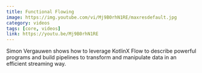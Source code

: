 ```yaml
---
title: Functional Flowing
image: https://img.youtube.com/vi/Mj9B0rhN1RE/maxresdefault.jpg
category: videos
tags: [core, videos]
link: https://youtu.be/Mj9B0rhN1RE
---
```

Simon Vergauwen shows how to leverage KotlinX Flow to describe powerful programs and build pipelines to transform and manipulate data in an efficient streaming way.

